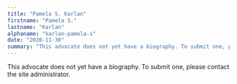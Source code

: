 ```yaml
---
title: "Pamela S. Karlan"
firstname: "Pamela S."
lastname: "Karlan"
alphaname: "karlan-pamela-s"
date: "2020-11-30"
summary: "This advocate does not yet have a biography. To submit one, please contact the site administrator."
---
```

This advocate does not yet have a biography. To submit one, please contact the site administrator.

